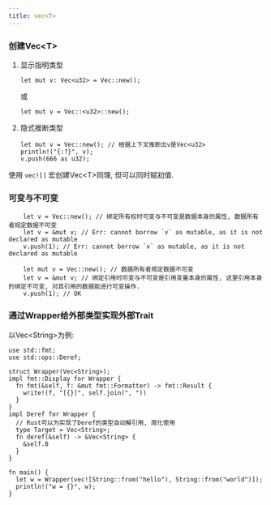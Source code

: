 ```yaml
---
title: vec<T>
---
```


### 创建Vec\<T\>

1. 显示指明类型
    ```rust:no-line-numbers
    let mut v: Vec<u32> = Vec::new();
    ```
    或
    ```rust:no-line-numbers
    let mut v = Vec::<u32>::new();
    ```
2. 隐式推断类型
    ```rust:no-line-numbers
    let mut v = Vec::new(); // 根据上下文推断出v是Vec<u32>
    println!("{:?}", v);
    v.push(666 as u32);
    ```
使用 `vec![]` 宏创建Vec\<T\>同理, 但可以同时赋初值.

### 可变与不可变

```rust::no-line-numbers
	let v = Vec::new(); // 绑定所有权时可变与不可变是数据本身的属性, 数据所有者规定数据不可变
	let v = &mut v; // Err: cannot borrow `v` as mutable, as it is not declared as mutable
	v.push(1); // Err: cannot borrow `v` as mutable, as it is not declared as mutable
```

```rust::no-line-numbers
	let mut v = Vec::new(); // 数据所有者规定数据不可变
	let v = &mut v; // 绑定引用时可变与不可变是引用变量本身的属性, 这里引用本身的绑定不可变, 对其引用的数据能进行可变操作.
	v.push(1); // OK
```

### 通过Wrapper给外部类型实现外部Trait

以Vec\<String\>为例:
```rust:no-line-numbers
use std::fmt;
use std::ops::Deref;

struct Wrapper(Vec<String>);
impl fmt::Display for Wrapper {
  fn fmt(&self, f: &mut fmt::Formatter) -> fmt::Result {
    write!(f, "[{}]", self.join(", "))
  }
}
impl Deref for Wrapper {
  // Rust可以为实现了Deref的类型自动解引用, 简化使用
  type Target = Vec<String>;
  fn deref(&self) -> &Vec<String> {
    &self.0
  }
}

fn main() {
  let w = Wrapper(vec![String::from("hello"), String::from("world")]);
  println!("w = {}", w);
}
```

